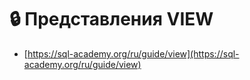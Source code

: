 # 🔒 Представления VIEW

* [https://sql-academy.org/ru/guide/view](https://sql-academy.org/ru/guide/view)
